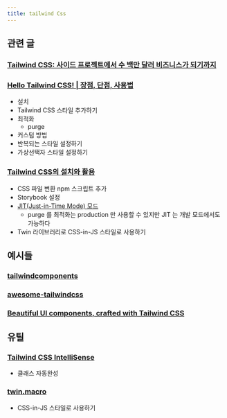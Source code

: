 ```yaml
---
title: tailwind Css
---
```


## 관련 글

### [Tailwind CSS: 사이드 프로젝트에서 수 백만 달러 비즈니스가 되기까지](https://news.hada.io/topic?id=2583)

### [Hello Tailwind CSS! | 장점, 단점, 사용법](https://wonny.space/writing/dev/hello-tailwind-css)

-   설치
-   Tailwind CSS 스타일 추가하기
-   최적화
    -   purge
-   커스텀 방법
-   반복되는 스타일 설정하기
-   가상선택자 스타일 설정하기

### [Tailwind CSS의 설치와 활용](https://blog.rhostem.com/posts/2021-06-05-tailwind-css)

-   CSS 파일 변환 npm 스크립트 추가
-   Storybook 설정
-   [JIT(Just-in-Time Mode) 모드](https://tailwindcss.com/docs/just-in-time-mode)
    -   purge 를 최적화는 production 만 사용할 수 있지만 JIT 는 개발 모드에서도 가능하다
-   Twin 라이브러리로 CSS-in-JS 스타일로 사용하기

## 예시들

### [tailwindcomponents](https://tailwindcomponents.com/)

### [awesome-tailwindcss](https://tailwindcss.com/)

### [Beautiful UI components, crafted with Tailwind CSS](https://tailwindui.com/)

## 유틸

### [Tailwind CSS IntelliSense](https://marketplace.visualstudio.com/items?itemName=bradlc.vscode-tailwindcss)

-   클래스 자동완성

### [twin.macro](https://github.com/ben-rogerson/twin.macro)

-   CSS-in-JS 스타일로 사용하기
